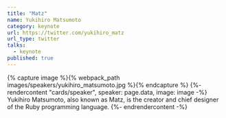 ```yaml
---
title: "Matz"
name: Yukihiro Matsumoto
category: keynote
url: https://twitter.com/yukihiro_matz
url_type: twitter
talks:
  - keynote
published: true
---
```


{% capture image %}{% webpack_path images/speakers/yukihiro_matsumoto.jpg %}{% endcapture %}
{%- rendercontent "cards/speaker", speaker: page.data, image: image -%}
Yukihiro Matsumoto, also known as Matz, is the creator and chief designer of the Ruby programming language.
{%- endrendercontent -%}
